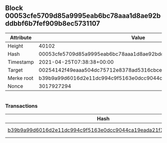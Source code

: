 ## Block 00053cfe5709d85a9995eab6bc78aaa1d8ae92bddbbf6b7fef909b8ec5731107

Attribute | Value
--- | ---
Height | 40102
Hash | 00053cfe5709d85a9995eab6bc78aaa1d8ae92bddbbf6b7fef909b8ec5731107
Timestamp | 2021-04-25T07:38:38+00:00
Target | 00254142f49eaaa504dc75712e8378ad5316cbcead634704b3734b6271167cc4
Merke root | b39b9a99d6016d2e11dc994c9f5163e0dcc9044ca19eada21f3c5affe8aef8b9
Nonce | 3017927294

```

```

### Transactions

Hash | Amount
--- | ---
[b39b9a99d6016d2e11dc994c9f5163e0dcc9044ca19eada21f3c5affe8aef8b9](b39b9a99d6016d2e11dc994c9f5163e0dcc9044ca19eada21f3c5affe8aef8b9.md) | 10.00000000 SKEPTI 
